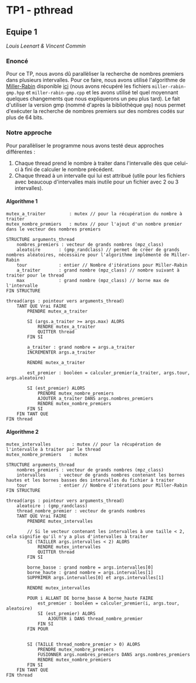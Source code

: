 # TP1 - pthread 
## Equipe 1
*Louis Leenart & Vincent Commin*

### Enoncé 
Pour ce TP, nous avons dû parallèliser la recherche de nombres premiers dans plusieurs intervalles. Pour ce faire, nous avons utilisé l'algorithme de [Miller-Rabin](https://fr.wikipedia.org/wiki/Test_de_primalit%C3%A9_de_Miller-Rabin) disponible [ici](https://github.com/cslarsen/miller-rabin) (nous avons récupéré les fichiers `miller-rabin-gmp.hpp` et `miller-rabin-gmp.cpp` et les avons utilisé tel quel moyennant quelques changements que nous expliquerons un peu plus tard). Le fait d'utiliser la version gmp (nommé d'après la bibliothèque `gmp`) nous permet d'exécuter la recherche de nombres premiers sur des nombres codés sur plus de 64 bits.

### Notre approche

Pour parallèliser le programme nous avons testé deux approches différentes :

1. Chaque thread prend le nombre à traiter dans l'intervalle dès que celui-ci à fini de calculer le nombre précédent.
2. Chaque thread à un intervalle qui lui est attribué (utile pour les fichiers avec beaucoup d'intervalles mais inutile pour un fichier avec 2 ou 3 intervalles).

#### Algorithme 1

```
mutex_a_traiter         : mutex // pour la récupération du nombre à traiter
mutex_nombre_premiers   : mutex // pour l'ajout d'un nombre premier dans le vecteur des nombres premiers

STRUCTURE arguments_thread
    nombres_premiers : vecteur de grands nombres (mpz_class)
    aleatoire       : (gmp_randclass) // permet de créer de grands nombres aléatoires, nécessaire pour l'algorithme implémenté de Miller-Rabin
    tour            : entier // Nombre d'itérations pour Miller-Rabin
    a_traiter       : grand nombre (mpz_class) // nombre suivant à traiter pour le thread 
    max             : grand nombre (mpz_class) // borne max de l'intervalle
FIN STRUCTURE

thread(args : pointeur vers arguments_thread)
    TANT QUE Vrai FAIRE 
        PRENDRE mutex_a_traiter
        
        SI (args.a_traiter >= args.max) ALORS
            RENDRE mutex_a_traiter
            QUITTER thread
        FIN SI

        a_traiter : grand nombre = args.a_traiter
        INCREMENTER args.a_traiter

        RENDRE mutex_a_traiter

        est_premier : booléen = calculer_premier(a_traiter, args.tour, args.aleatoire)

        SI (est_premier) ALORS
            PRENDRE mutex_nombre_premiers
            AJOUTER a_traiter DANS args.nombres_premiers
            RENDRE mutex_nombre_premiers
        FIN SI
    FIN TANT QUE 
FIN thread
```

#### Algorithme 2

```
mutex_intervalles        : mutex // pour la récupération de l'intervalle à traiter par le thread
mutex_nombre_premiers   : mutex

STRUCTURE arguments_thread
    nombres_premiers : vecteur de grands nombres (mpz_class)
    intervalles     : vecteur de grands nombres contenant les bornes hautes et les bornes basses des intervalles du fichier à traiter 
    tour            : entier // Nombre d'itérations pour Miller-Rabin
FIN STRUCTURE

thread(args : pointeur vers arguments_thread)
    aleatoire : (gmp_randclass)
    thread_nombre_premier : vecteur de grands nombres
    TANT QUE Vrai FAIRE 
        PRENDRE mutex_intervalles
        
        // Si le vecteur contenant les intervalles à une taille < 2, cela signifie qu'il n'y a plus d'intervalles à traiter
        SI (TAILLER args.intervalles < 2) ALORS
            RENDRE mutex_intervalles
            QUITTER thread
        FIN SI

        borne_basse : grand nombre = args.intervalles[0]
        borne_haute : grand nombre = args.intervalles[1]
        SUPPRIMER args.intervalles[0] et args.intervalles[1]

        RENDRE mutex_intervalles

        POUR i ALLANT DE borne_basse A borne_haute FAIRE
            est_premier : booléen = calculer_premier(i, args.tour, aleatoire)
            SI (est_premier) ALORS
                AJOUTER i DANS thread_nombre_premier
            FIN SI
        FIN POUR


        SI (TAILLE thread_nombre_premier > 0) ALORS
            PRENDRE mutex_nombre_premiers
            FUSIONNER args.nombres_premiers DANS args.nombres_premiers
            RENDRE mutex_nombre_premiers
        FIN SI
    FIN TANT QUE 
FIN thread
```